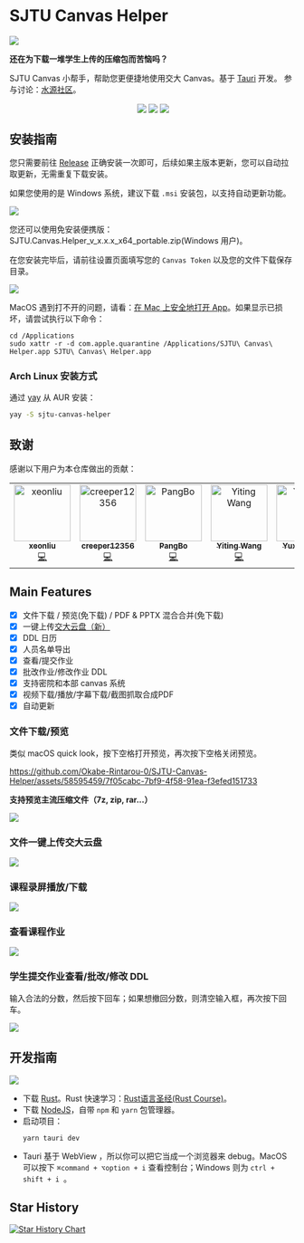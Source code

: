 # SJTU Canvas Helper

![](./images/logo.png)

**还在为下载一堆学生上传的压缩包而苦恼吗？**

SJTU Canvas 小帮手，帮助您更便捷地使用交大 Canvas。基于 [Tauri](https://tauri.app/) 开发。
参与讨论：[水源社区](https://shuiyuan.sjtu.edu.cn/t/topic/245275)。

<div align="center">
  <img align="center" src="https://img.shields.io/badge/rust-1.75-blue" alt="">
  <img align="center" src="https://img.shields.io/github/stars/Okabe-Rintarou-0/SJTU-Canvas-Helper" /> 
  <img align="center" src="https://img.shields.io/github/v/release/Okabe-Rintarou-0/SJTU-Canvas-Helper?include_prereleases" /> 
  <img align="center" src="https://img.shields.io/github/downloads/Okabe-Rintarou-0/SJTU-Canvas-Helper/total" />
</div>

## 安装指南

您只需要前往 [Release](https://github.com/Okabe-Rintarou-0/SJTU-Canvas-Helper/releases) 正确安装一次即可，后续如果主版本更新，您可以自动拉取更新，无需重复下载安装。

如果您使用的是 Windows 系统，建议下载 `.msi` 安装包，以支持自动更新功能。

![](./images/installation.png)

您还可以使用免安装便携版：SJTU.Canvas.Helper_v_x.x.x_x64_portable.zip(Windows 用户)。

在您安装完毕后，请前往设置页面填写您的 `Canvas Token` 以及您的文件下载保存目录。

![](./images/settings.png)

MacOS 遇到打不开的问题，请看：[在 Mac 上安全地打开 App](https://support.apple.com/zh-cn/102445)。如果显示已损坏，请尝试执行以下命令：
```shell
cd /Applications 
sudo xattr -r -d com.apple.quarantine /Applications/SJTU\ Canvas\ Helper.app SJTU\ Canvas\ Helper.app
```

### Arch Linux 安装方式  
通过 [yay](https://github.com/Jguer/yay) 从 AUR 安装：  
```bash  
yay -S sjtu-canvas-helper
```

## 致谢

感谢以下用户为本仓库做出的贡献：

<!-- ALL-CONTRIBUTORS-LIST:START - Do not remove or modify this section -->
<!-- prettier-ignore-start -->
<!-- markdownlint-disable -->
<table>
  <tbody>
    <tr>
      <td align="center" valign="top" width="14.28%"><a href="https://github.com/xeonliu"><img src="https://avatars.githubusercontent.com/u/62530004?v=4?s=100" width="100px;" alt="xeonliu"/><br /><sub><b>xeonliu</b></sub></a><br /><a href="https://github.com/Okabe-Rintarou-0/SJTU-Canvas-Helper/commits?author=xeonliu" title="Code">💻</a></td>
      <td align="center" valign="top" width="14.28%"><a href="https://github.com/creeper12356"><img src="https://avatars.githubusercontent.com/u/138413915?v=4?s=100" width="100px;" alt="creeper12356"/><br /><sub><b>creeper12356</b></sub></a><br /><a href="https://github.com/Okabe-Rintarou-0/SJTU-Canvas-Helper/commits?author=creeper12356" title="Code">💻</a></td>
      <td align="center" valign="top" width="14.28%"><a href="https://github.com/pangbo13"><img src="https://avatars.githubusercontent.com/u/51732678?v=4?s=100" width="100px;" alt="PangBo"/><br /><sub><b>PangBo</b></sub></a><br /><a href="https://github.com/Okabe-Rintarou-0/SJTU-Canvas-Helper/commits?author=pangbo13" title="Code">💻</a></td>
      <td align="center" valign="top" width="14.28%"><a href="https://github.com/wytili"><img src="https://avatars.githubusercontent.com/u/61528682?v=4?s=100" width="100px;" alt="Yiting Wang"/><br /><sub><b>Yiting Wang</b></sub></a><br /><a href="https://github.com/Okabe-Rintarou-0/SJTU-Canvas-Helper/commits?author=wytili" title="Code">💻</a></td>
      <td align="center" valign="top" width="14.28%"><a href="http://blog.a-stable.com"><img src="https://avatars.githubusercontent.com/u/66514911?v=4?s=100" width="100px;" alt="Yuxuan Sun"/><br /><sub><b>Yuxuan Sun</b></sub></a><br /><a href="https://github.com/Okabe-Rintarou-0/SJTU-Canvas-Helper/commits?author=definfo" title="Code">💻</a></td>
    </tr>
  </tbody>
</table>

<!-- markdownlint-restore -->
<!-- prettier-ignore-end -->

<!-- ALL-CONTRIBUTORS-LIST:END -->

## Main Features
+ [x] 文件下载 / 预览(免下载) / PDF & PPTX 混合合并(免下载)
+ [x] 一键上传[交大云盘（新）](https://pan.sjtu.edu.cn/)
+ [x] DDL 日历 
+ [x] 人员名单导出
+ [x] 查看/提交作业
+ [x] 批改作业/修改作业 DDL
+ [x] 支持密院和本部 canvas 系统
+ [x] 视频下载/播放/字幕下载/截图抓取合成PDF
+ [x] 自动更新 

### 文件下载/预览

类似 macOS quick look，按下空格打开预览，再次按下空格关闭预览。

https://github.com/Okabe-Rintarou-0/SJTU-Canvas-Helper/assets/58595459/7f05cabc-7bf9-4f58-91ea-f3efed151733

**支持预览主流压缩文件（7z, zip, rar...）**

![](./images/file.png)

### 文件一键上传交大云盘

![](./images/jbox.png)

### 课程录屏播放/下载

![](./images/video.png)

### 查看课程作业

![](./images/assignment.png)

### 学生提交作业查看/批改/修改 DDL
  
输入合法的分数，然后按下回车；如果想撤回分数，则清空输入框，再次按下回车。

![](./images/submission.png)

## 开发指南

![](images/arch.png)

+ 下载 [Rust](https://www.rust-lang.org/tools/install)。Rust 快速学习：[Rust语言圣经(Rust Course)](https://course.rs/about-book.html)。
+ 下载 [NodeJS](https://nodejs.org/en/download/current)，自带 `npm` 和 `yarn` 包管理器。
+ 启动项目：
  ```shell
  yarn tauri dev
  ```
+ Tauri 基于 WebView ，所以你可以把它当成一个浏览器来 debug。MacOS 可以按下 `⌘command + ⌥option + i` 查看控制台；Windows 则为 `ctrl + shift + i `。

## Star History

[![Star History Chart](https://api.star-history.com/svg?repos=Okabe-Rintarou-0/SJTU-Canvas-Helper&type=Date)](https://star-history.com/#Okabe-Rintarou-0/SJTU-Canvas-Helper&Date)
